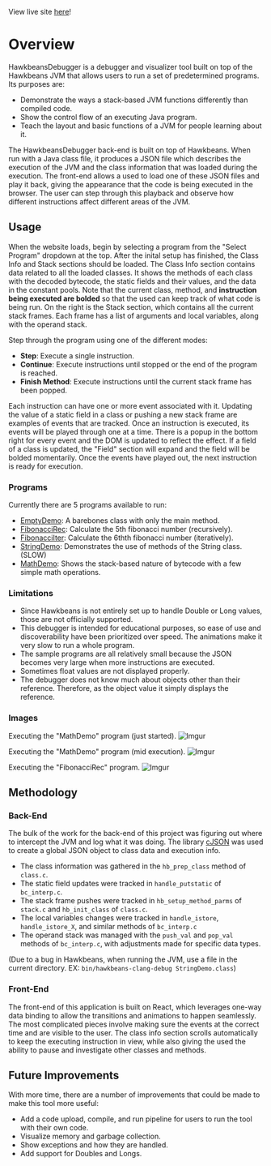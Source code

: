 View live site [here](https://petermenke.github.io/HawkbeansDebugger/)!

# Overview

HawkbeansDebugger is a debugger and visualizer tool built on top of the Hawkbeans JVM that allows users to run a set of predetermined programs. Its purposes are:
* Demonstrate the ways a stack-based JVM functions differently than compiled code.
* Show the control flow of an executing Java program. 
* Teach the layout and basic functions of a JVM for people learning about it. 

The HawkbeansDebugger back-end is built on top of Hawkbeans. When run with a Java class file, it produces a JSON file which describes the execution of the JVM and the class information that was loaded during the execution. The front-end allows a used to load one of these JSON files and play it back, giving the appearance that the code is being executed in the browser. The user can step through this playback and observe how different instructions affect different areas of the JVM.

## Usage
When the website loads, begin by selecting a program from the "Select Program" dropdown at the top. After the inital setup has finished, the Class Info and Stack sections should be loaded. The Class Info section contains data related to all the loaded classes. It shows the methods of each class with the decoded bytecode, the static fields and their values, and the data in the constant pools. Note that the current class, method, and **instruction being executed are bolded** so that the used can keep track of what code is being run. On the right is the Stack section, which contains all the current stack frames. Each frame has a list of arguments and local variables, along with the operand stack. 

Step through the program using one of the different modes:
* **Step**: Execute a single instruction.
* **Continue**: Execute instructions until stopped or the end of the program is reached.
* **Finish Method**: Execute instructions until the current stack frame has been popped. 

Each instruction can have one or more event associated with it. Updating the value of a static field in a class or pushing a new stack frame are examples of events that are tracked. Once an instruction is executed, its events will be played through one at a time. There is a popup in the bottom right for every event and the DOM is updated to reflect the effect. If a field of a class is updated, the "Field" section will expand and the field will be bolded momentarily. Once the events have played out, the next instruction is ready for execution. 

### Programs
Currently there are 5 programs available to run:
* [EmptyDemo](https://github.com/petermenke/HawkbeansDebugger/blob/master/src/data/EmptyDemo.java): A barebones class with only the main method. 
* [FibonacciRec](https://github.com/petermenke/HawkbeansDebugger/blob/master/src/data/FibonacciRec.java): Calculate the 5th fibonacci number (recursively).
* [FibonacciIter](https://github.com/petermenke/HawkbeansDebugger/blob/master/src/data/FibonacciIter.java): Calculate the 6thth fibonacci number (iteratively).
* [StringDemo](https://github.com/petermenke/HawkbeansDebugger/blob/master/src/data/StringDemo.java): Demonstrates the use of methods of the String class. (SLOW)
* [MathDemo](https://github.com/petermenke/HawkbeansDebugger/blob/master/src/data/MathDemo.java): Shows the stack-based nature of bytecode with a few simple math operations. 

### Limitations
* Since Hawkbeans is not entirely set up to handle Double or Long values, those are not officially supported. 
* This debugger is intended for educational purposes, so ease of use and discoverability have been prioritized over speed. The animations make it very slow to run a whole program. 
* The sample programs are all relatively small because the JSON becomes very large when more instructions are executed. 
* Sometimes float values are not displayed properly.
* The debugger does not know much about objects other than their reference. Therefore, as the object value it simply displays the reference.

### Images
Executing the "MathDemo" program (just started).
![Imgur](https://i.imgur.com/hEt0lWN.png)

Executing the "MathDemo" program (mid execution).
![Imgur](https://i.imgur.com/Tm58T2P.png)

Executing the "FibonacciRec" program.
![Imgur](https://i.imgur.com/PZIEpXJ.png)

## Methodology
### Back-End
The bulk of the work for the back-end of this project was figuring out where to intercept the JVM and log what it was doing. The library [cJSON](https://github.com/DaveGamble/cJSON) was used to create a global JSON object to class data and execution info. 
* The class information was gathered in the `hb_prep_class` method of `class.c`. 
* The static field updates were tracked in `handle_putstatic` of `bc_interp.c`.
* The stack frame pushes were tracked in `hb_setup_method_parms` of `stack.c` and `hb_init_class` of `class.c`.
* The local variables changes were tracked in `handle_istore`, `handle_istore_X`, and similar methods of `bc_interp.c`
* The operand stack was managed with the `push_val` and `pop_val` methods of `bc_interp.c`, with adjustments made for specific data types. 

(Due to a bug in Hawkbeans, when running the JVM, use a file in the current directory. EX: `bin/hawkbeans-clang-debug StringDemo.class`)

### Front-End
The front-end of this application is built on React, which leverages one-way data binding to allow the transitions and animations to happen seamlessly. The most complicated pieces involve making sure the events at the correct time and are visible to the user. The class info section scrolls automatically to keep the executing instruction in view, while also giving the used the ability to pause and investigate other classes and methods. 

## Future Improvements
With more time, there are a number of improvements that could be made to make this tool more useful:
* Add a code upload, compile, and run pipeline for users to run the tool with their own code.
* Visualize memory and garbage collection.
* Show exceptions and how they are handled.
* Add support for Doubles and Longs. 
